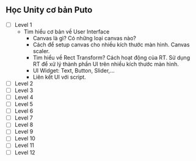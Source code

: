 ## Học Unity cơ bản Puto

- [ ] Level 1
  - Tìm hiểu cơ bản về User Interface
    -   Canvas là gì? Có những loại canvas nào?
    -   Cách để setup canvas cho nhiều kích thước màn hình. Canvas scaler.
    -   Tìm hiểu về Rect Transform? Cách hoạt động của RT. Sử dụng RT để xử lý thành phần UI trên nhiều kích thước màn hình.
    -   UI Widget: Text, Button, Slider,...
    -   Liên kết UI với script.
- [ ] Level 2
- [ ] Level 3
- [ ] Level 4
- [ ] Level 5
- [ ] Level 6
- [ ] Level 7
- [ ] Level 8
- [ ] Level 9
- [ ] Level 10
- [ ] Level 11
- [ ] Level 12
